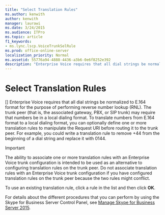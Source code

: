 ```yaml
---
title: "Select Translation Rules"
ms.author: kenwith
author: kenwith
manager: laurawi
ms.date: 3/24/2015
ms.audience: ITPro
ms.topic: article
f1_keywords:
- ms.lync.lscp.VoiceTrunkSelRule
ms.prod: office-online-server
localization_priority: Normal
ms.assetid: 55776a94-4888-4436-a3b6-0e6f8252e392
description: "Enterprise Voice requires that all dial strings be normalized to E.164 format for the purpose of performing reverse number lookup (RNL). The trunk peer (that is, the associated gateway, PBX, or SIP trunk) may require that numbers be in a local dialing format. To translate numbers from E.164 format to a local dialing format, you can optionally define one or more translation rules to manipulate the Request URI before routing it to the trunk peer. For example, you could write a translation rule to remove +44 from the beginning of a dial string and replace it with 0144."
---
```


# Select Translation Rules
[]
 Enterprise Voice requires that all dial strings be normalized to E.164 format for the purpose of performing reverse number lookup (RNL). The trunk peer (that is, the associated gateway, PBX, or SIP trunk) may require that numbers be in a local dialing format. To translate numbers from E.164 format to a local dialing format, you can optionally define one or more translation rules to manipulate the Request URI before routing it to the trunk peer. For example, you could write a translation rule to remove +44 from the beginning of a dial string and replace it with 0144.
  
> [!IMPORTANT]
> The ability to associate one or more translation rules with an Enterprise Voice trunk configuration is intended to be used as an alternative to configuring translation rules on the trunk peer. Do not associate translation rules with an Enterprise Voice trunk configuration if you have configured translation rules on the trunk peer because the two rules might conflict. 
  
To use an existing translation rule, click a rule in the list and then click **OK**.
  
For details about the different procedures that you can perform by using the Skype for Business Server Control Panel, see [Manage Skype for Business Server 2015](../../manage/manage.md).
  

